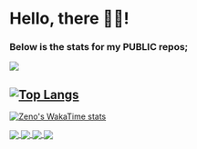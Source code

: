 # Hello, there 👋🏾!
### Below is the stats for my PUBLIC repos;


<picture>
  <source
    srcset="https://github-readme-stats.vercel.app/api?username=zenodavids&show_icons=true&theme=dark"
    media="(prefers-color-scheme: dark)"
  />
  <source
    srcset="https://github-readme-stats.vercel.app/api?username=zenodavids&show_icons=true"
    media="(prefers-color-scheme: light), (prefers-color-scheme: no-preference)"
  />
  <img src="https://github-readme-stats.vercel.app/api?username=zenodavids&show_icons=true" />
</picture>


[![Top Langs](https://github-readme-stats.vercel.app/api/top-langs/?username=zenodavids&layout=donut&langs_count=8)](https://github.com/zenodavids/github-readme-stats)
---

[![Zeno's WakaTime stats](https://github-readme-stats.vercel.app/api/wakatime?username=zenodavids)](https://github.com/zenodavids/github-readme-stats)


<a href="https://github.com/zenodavids/github-readme-stats">
  <img align="center" src="https://github-readme-stats.vercel.app/api/pin/?username=zenodavids&repo=github-readme-stats" />
</a>
<a href="https://github.com/zenodavids/convoychat">
  <img align="center" src="https://github-readme-stats.vercel.app/api/pin/?username=zenodavids&repo=convoychat" />
</a>

<a href="https://github.com/zenodavids/github-readme-stats">
  <img align="center" src="https://github-readme-stats.vercel.app/api/pin/?username=zenodavids&repo=github-readme-stats" />
</a>
<a href="https://github.com/zenodavids/convoychat">
  <img align="center" src="https://github-readme-stats.vercel.app/api/pin/?username=zenodavids&repo=convoychat" />
</a>
